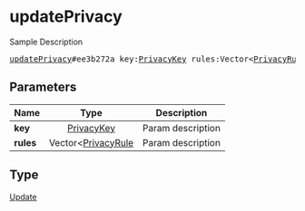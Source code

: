 # updatePrivacy

Sample Description

<pre>
<a href="../constructor/updatePrivacy.md">updatePrivacy</a>#ee3b272a key:<a href="../type/PrivacyKey.md">PrivacyKey</a> rules:Vector&lt;<a href="../type/PrivacyRule.md">PrivacyRule</a>&gt; = <a href="../type/Update.md">Update</a>;
</pre>

## Parameters

| Name | Type | Description |
|------|:----:|-------------|
| **key** | [PrivacyKey](../type/PrivacyKey.md) | Param description |
| **rules** | Vector<[PrivacyRule](../type/PrivacyRule.md) | Param description |

## Type

[Update](../type/Update.md)
